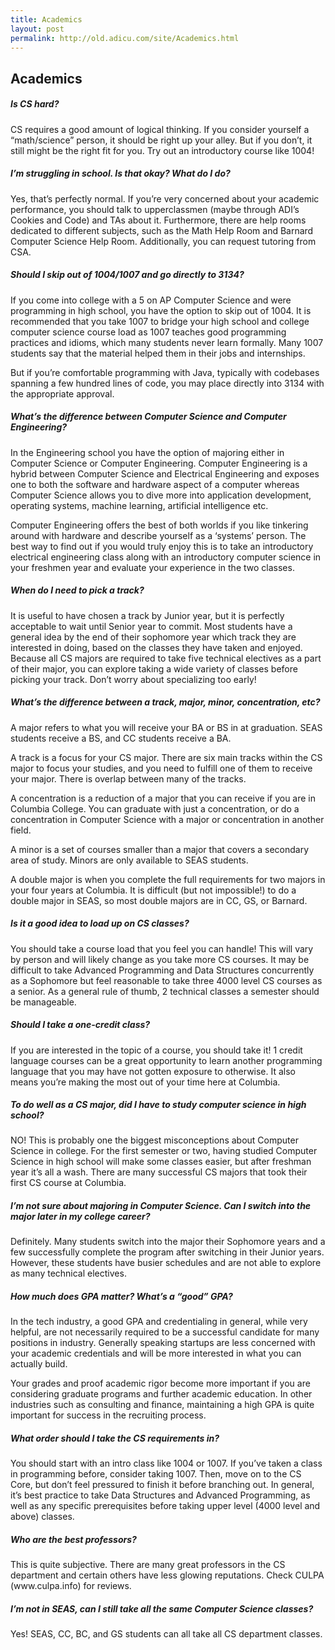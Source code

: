 ```yaml
---
title: Academics
layout: post
permalink: http://old.adicu.com/site/Academics.html
---
```


<h2>Academics</h2>

<h5>Is CS hard?</h5>
CS requires a good amount of logical thinking. If you consider yourself a “math/science” person, it should be right up your alley. But if you don’t, it still might be the right fit for you. Try out an introductory course like 1004!

<h5>I’m struggling in school. Is that okay? What do I do?</h5>
Yes, that’s perfectly normal. If you’re very concerned about your academic performance, you should talk to upperclassmen (maybe through ADI’s Cookies and Code) and TAs about it. Furthermore, there are help rooms dedicated to different subjects, such as the Math Help Room and Barnard Computer Science Help Room. Additionally, you can request tutoring from CSA.

<h5>Should I skip out of 1004/1007 and go directly to 3134?</h5>
If you come into college with a 5 on AP Computer Science and were programming in high school, you have the option to skip out of 1004. It is recommended that you take 1007 to bridge your high school and college computer science course load as 1007 teaches good programming practices and idioms, which many students never learn formally. Many 1007 students say that the material helped them in their jobs and internships.

But if you’re comfortable programming with Java, typically with codebases spanning a few hundred lines of code, you may place directly into 3134 with the appropriate approval.

<h5>What’s the difference between Computer Science and Computer Engineering?</h5>
In the Engineering school you have the option of majoring either in Computer Science or Computer Engineering. Computer Engineering is a hybrid between Computer Science and Electrical Engineering and exposes one to both the software and hardware aspect of a computer whereas Computer Science allows you to dive more into application development, operating systems, machine learning, artificial intelligence etc.

Computer Engineering offers the best of both worlds if you like tinkering around with hardware and describe yourself as a ‘systems’ person. The best way to find out if you would truly enjoy this is to take an introductory electrical engineering class along with an introductory computer science in your freshmen year and evaluate your experience in the two classes.

<h5>When do I need to pick a track?</h5>
It is useful to have chosen a track by Junior year, but it is perfectly acceptable to wait until Senior year to commit. Most students have a general idea by the end of their sophomore year which track they are interested in doing, based on the classes they have taken and enjoyed. Because all CS majors are required to take five technical electives as a part of their major, you can explore taking a wide variety of classes before picking your track. Don’t worry about specializing too early!

<h5>What’s the difference between a track, major, minor, concentration, etc?</h5>
A major refers to what you will receive your BA or BS in at graduation. SEAS students receive a BS, and CC students receive a BA.

A track is a focus for your CS major. There are six main tracks within the CS major to focus your studies, and you need to fulfill one of them to receive your major. There is overlap between many of the tracks.

A concentration is a reduction of a major that you can receive if you are in Columbia College. You can graduate with just a concentration, or do a concentration in Computer Science with a major or concentration in another field.

A minor is a set of courses smaller than a major that covers a secondary area of study. Minors are only available to SEAS students.

A double major is when you complete the full requirements for two majors in your four years at Columbia. It is difficult (but not impossible!) to do a double major in SEAS, so most double majors are in CC, GS, or Barnard.

<h5>Is it a good idea to load up on CS classes?</h5>
You should take a course load that you feel you can handle! This will vary by person and will likely change as you take more CS courses. It may be difficult to take Advanced Programming and Data Structures concurrently as a Sophomore but feel reasonable to take three 4000 level CS courses as a senior. As a general rule of thumb, 2 technical classes a semester should be manageable.

<h5>Should I take a one-credit class?</h5>
If you are interested in the topic of a course, you should take it! 1 credit language courses can be a great opportunity to learn another programming language that you may have not gotten exposure to otherwise. It also means you’re making the most out of your time here at Columbia.

<h5>To do well as a CS major, did I have to study computer science in high school?</h5>
NO! This is probably one the biggest misconceptions about Computer Science in college. For the first semester or two, having studied Computer Science in high school will make some classes easier, but after freshman year it’s all a wash. There are many successful CS majors that took their first CS course at Columbia.

<h5>I’m not sure about majoring in Computer Science. Can I switch into the major later in my college career?</h5>
Definitely. Many students switch into the major their Sophomore years and a few successfully complete the program after switching in their Junior years.  However, these students have busier schedules and are not able to explore as many technical electives.

<h5>How much does GPA matter? What’s a “good” GPA?</h5>
In the tech industry, a good GPA and credentialing in general, while very helpful, are not necessarily required to be a successful candidate for many positions in industry. Generally speaking startups are less concerned with your academic credentials and will be more interested in what you can actually build.

Your grades and proof academic rigor become more important if you are considering graduate programs and further academic education. In other industries such as consulting and finance, maintaining a high GPA is quite important for success in the recruiting process.

<h5>What order should I take the CS requirements in?</h5>
You should start with an intro class like 1004 or 1007. If you’ve taken a class in programming before, consider taking 1007. Then, move on to the CS Core, but don’t feel pressured to finish it before branching out. In general, it’s best practice to take Data Structures and Advanced Programming, as well as any specific prerequisites before taking upper level (4000 level and above) classes.

<h5>Who are the best professors?</h5>
This is quite subjective. There are many great professors in the CS department and certain others have less glowing reputations. Check CULPA (www.culpa.info) for reviews.

<h5>I’m not in SEAS, can I still take all the same Computer Science classes? </h5>
Yes! SEAS, CC, BC, and GS students can all take all CS department classes.

